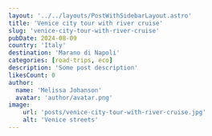 ```yaml
---
layout: '../../layouts/PostWithSidebarLayout.astro'
title: 'Venice city tour with river cruise'
slug: 'venice-city-tour-with-river-cruise'
pubDate: 2024-08-09
country: 'Italy'
destination: 'Marano di Napoli'
categories: [road-trips, eco]
description: 'Some post description'
likesCount: 0
author:
  name: 'Melissa Johanson'
  avatar: 'author/avatar.png'
image:
    url: 'posts/venice-city-tour-with-river-cruise.jpg'
    alt: 'Venice streets'
---
```

